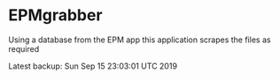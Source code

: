 # EPMgrabber
Using a database from the EPM app this application scrapes the files as required


Latest backup: Sun Sep 15 23:03:01 UTC 2019
